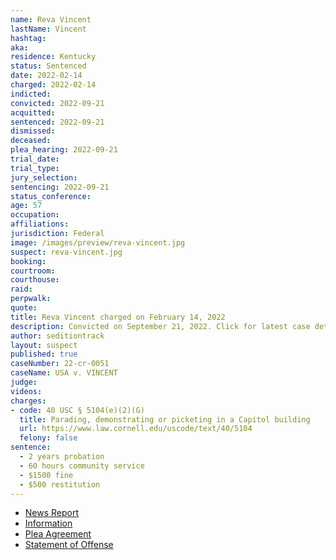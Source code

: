 ```yaml
---
name: Reva Vincent
lastName: Vincent
hashtag:
aka:
residence: Kentucky
status: Sentenced
date: 2022-02-14
charged: 2022-02-14
indicted:
convicted: 2022-09-21
acquitted:
sentenced: 2022-09-21
dismissed:
deceased:
plea_hearing: 2022-09-21
trial_date:
trial_type:
jury_selection:
sentencing: 2022-09-21
status_conference:
age: 57
occupation:
affiliations:
jurisdiction: Federal
image: /images/preview/reva-vincent.jpg
suspect: reva-vincent.jpg
booking:
courtroom:
courthouse:
raid:
perpwalk:
quote:
title: Reva Vincent charged on February 14, 2022
description: Convicted on September 21, 2022. Click for latest case details.
author: seditiontrack
layout: suspect
published: true
caseNumber: 22-cr-0051
caseName: USA v. VINCENT
judge:
videos:
charges:
- code: 40 USC § 5104(e)(2)(G)
  title: Parading, demonstrating or picketing in a Capitol building
  url: https://www.law.cornell.edu/uscode/text/40/5104
  felony: false
sentence:
  - 2 years probation
  - 60 hours community service
  - $1500 fine
  - $500 restitution
---
```

- [News Report](https://www.courier-journal.com/story/news/crime/2022/05/05/us-capitol-riot-kentucky-woman-reva-vincent-pleads-guilty-jan-6-case/9657373002/)
- [Information](https://www.justice.gov/usao-dc/case-multi-defendant/file/1496526/download)
- [Plea Agreement](https://www.justice.gov/usao-dc/case-multi-defendant/file/1496531/download)
- [Statement of Offense](https://www.justice.gov/usao-dc/case-multi-defendant/file/1496536/download)
